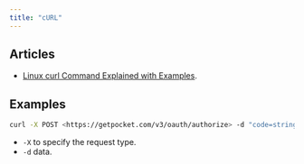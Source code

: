 ```yaml
---
title: "cURL"
---
```


## Articles

-   [Linux curl Command Explained with Examples](https://phoenixnap.com/kb/curl-command).

## Examples

```bash
curl -X POST <https://getpocket.com/v3/oauth/authorize> -d "code=string&consumer_key=string"
```

-   `-X` to specify the request type.
-   `-d` data.